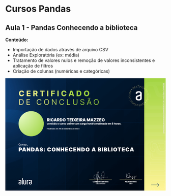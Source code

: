 # Cursos Pandas

## Aula 1 - Pandas Conhecendo a biblioteca

**Conteúdo:**

- Importação de dados através de arquivo CSV
- Análise Exploratória (ex: média)
- Tratamento de valores nulos e remoção de valores inconsistentes e aplicação de filtros
- Criação de colunas (numéricas e categóricas)

![Imagem](certificados/certificado_pandas001.png)
